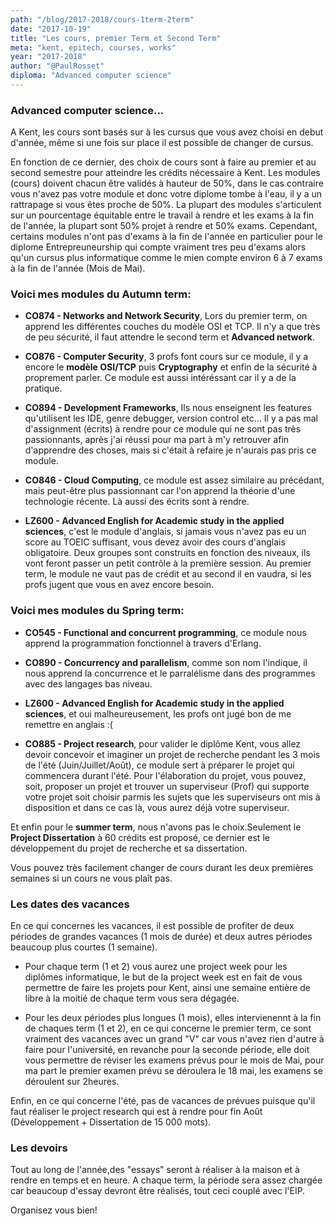 ```yaml
---
path: "/blog/2017-2018/cours-1term-2term"
date: "2017-10-19"
title: "Les cours, premier Term et Second Term"
meta: "kent, epitech, courses, works"
year: "2017-2018"
author: "@PaulRosset"
diploma: "Advanced computer science"
---
```


### Advanced computer science...

A Kent, les cours sont basés sur à les cursus que vous avez choisi en debut d'année, même si une fois sur place il est possible de changer de cursus.

En fonction de ce dernier, des choix de cours sont à faire au premier et au second semestre pour atteindre les crédits nécessaire à Kent. Les modules (cours) doivent chacun être validés à hauteur de 50%, dans le cas contraire vous n'avez pas votre module et donc votre diplome tombe à l'eau, il y a un rattrapage si vous êtes proche de 50%. La plupart des modules s'articulent sur un pourcentage équitable entre le travail à rendre et les exams à la fin de l'année, la plupart sont 50% projet à rendre et 50% exams. Cependant, certains modules n'ont pas d'exams à la fin de l'année en particulier pour le diplome Entrepreuneurship qui compte vraiment tres peu d'exams alors qu'un cursus plus informatique comme le mien compte environ 6 à 7 exams à la fin de l'année (Mois de Mai).

### Voici mes modules du **Autumn term**:

* **CO874 - Networks and Network Security**, Lors du premier term, on apprend les différentes couches du modèle OSI et TCP. Il n'y a que très de peu sécurité, il faut attendre le second term et **Advanced network**.

* **CO876 - Computer Security**, 3 profs font cours sur ce module, il y a encore le **modèle OSI/TCP** puis **Cryptography** et enfin de la sécurité à proprement parler. Ce module est aussi intéréssant car il y a de la pratique.

* **CO894 - Development Frameworks**, Ils nous enseignent les features qu'utilisent les IDE, genre debugger, version control etc... Il y a pas mal d'assignment (écrits) à rendre pour ce module qui ne sont pas très passionnants, après j'ai réussi pour ma part à m'y retrouver afin d'apprendre des choses, mais si c'était à refaire je n'aurais pas pris ce module.

* **CO846 - Cloud Computing**, ce module est assez similaire au précédant, mais peut-être plus passionnant car l'on apprend la théorie d'une technologie récente. Là aussi des écrits sont à rendre.

* **LZ600 - Advanced English for Academic study in the applied sciences**, c'est le module d'anglais, si jamais vous n'avez pas eu un score au TOEIC suffisant, vous devez avoir des cours d'anglais obligatoire. Deux groupes sont construits en fonction des niveaux, ils vont feront passer un petit contrôle à la première session. Au premier term, le module ne vaut pas de crédit et au second il en vaudra, si les profs jugent que vous en avez encore besoin.

### Voici mes modules du **Spring term**:

* **CO545 - Functional and concurrent programming**, ce module nous apprend la programmation fonctionnel à travers d'Erlang.

* **CO890 - Concurrency and parallelism**, comme son nom l'indique, il nous apprend la concurrence et le parralélisme dans des programmes avec des langages bas niveau.

* **LZ600 - Advanced English for Academic study in the applied sciences**, et oui malheureusement, les profs ont jugé bon de me remettre en anglais :(

* **CO885 - Project research**, pour valider le diplôme Kent, vous allez devoir concevoir et imaginer un projet de recherche pendant les 3 mois de l'été (Juin/Juillet/Août), ce module sert à préparer le projet qui commencera durant l'été. Pour l'élaboration du projet, vous pouvez, soit, proposer un projet et trouver un superviseur (Prof) qui supporte votre projet soit choisir parmis les sujets que les superviseurs ont mis à disposition et dans ce cas là, vous aurez déjà votre superviseur.

Et enfin pour le **summer term**, nous n'avons pas le choix.Seulement le **Project Dissertation** à 60 crédits est proposé, ce dernier est le développement du projet de recherche et sa dissertation.

Vous pouvez très facilement changer de cours durant les deux premières semaines si un cours ne vous plaît pas.

### Les dates des vacances

En ce qui concernes les vacances, il est possible de profiter de deux périodes de grandes vacances (1 mois de durée) et deux autres périodes beaucoup plus courtes (1 semaine).

* Pour chaque term (1 et 2) vous aurez une project week pour les diplômes informatique, le but de la project week est en fait de vous permettre de faire les projets pour Kent, ainsi une semaine entière de libre à la moitié de chaque term vous sera dégagée.

* Pour les deux périodes plus longues (1 mois), elles intervienennt à la fin de chaques term (1 et 2), en ce qui concerne le premier term, ce sont vraiment des vacances avec un grand "V" car vous n'avez rien d'autre à faire pour l'université, en revanche pour la seconde période, elle doit vous permettre de réviser les examens prévus pour le mois de Mai, pour ma part le premier examen prévu se déroulera le 18 mai, les examens se déroulent sur 2heures.

Enfin, en ce qui concerne l'été, pas de vacances de prévues puisque qu'il faut réaliser le project research qui est à rendre pour fin Août (Développement + Dissertation de 15 000 mots).

### Les devoirs

Tout au long de l'année,des "essays" seront à réaliser à la maison et à rendre en temps et en heure. A chaque term, la période sera assez chargée car beaucoup d'essay devront être réalisés, tout ceci couplé avec l'EIP.

Organisez vous bien!
